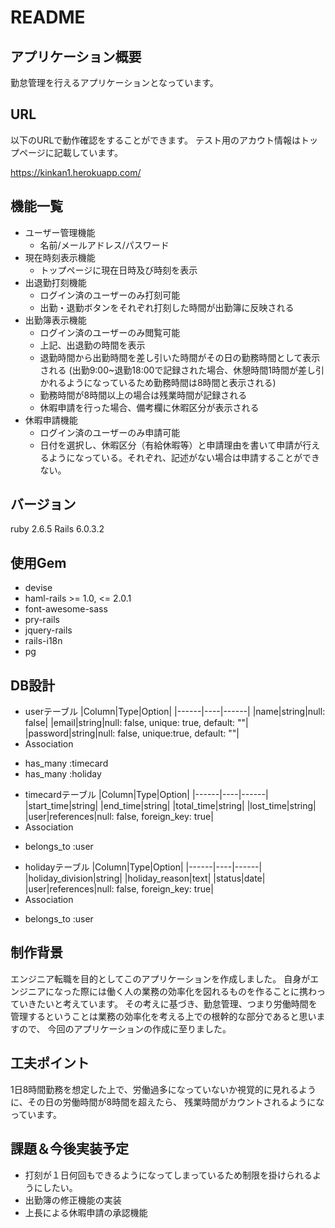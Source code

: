 # README

## アプリケーション概要

勤怠管理を行えるアプリケーションとなっています。

## URL

以下のURLで動作確認をすることができます。
テスト用のアカウト情報はトップページに記載しています。

https://kinkan1.herokuapp.com/

## 機能一覧

* ユーザー管理機能
  - 名前/メールアドレス/パスワード
* 現在時刻表示機能
  - トップページに現在日時及び時刻を表示  
* 出退勤打刻機能
  - ログイン済のユーザーのみ打刻可能
  - 出勤・退勤ボタンをそれぞれ打刻した時間が出勤簿に反映される
* 出勤簿表示機能
  - ログイン済のユーザーのみ閲覧可能
  - 上記、出退勤の時間を表示
  - 退勤時間から出勤時間を差し引いた時間がその日の勤務時間として表示される
    (出勤9:00~退勤18:00で記録された場合、休憩時間1時間が差し引かれるようになっているため勤務時間は8時間と表示される)
  - 勤務時間が8時間以上の場合は残業時間が記録される
  - 休暇申請を行った場合、備考欄に休暇区分が表示される  
* 休暇申請機能
  - ログイン済のユーザーのみ申請可能
  - 日付を選択し、休暇区分（有給休暇等）と申請理由を書いて申請が行えるようになっている。それぞれ、記述がない場合は申請することができない。

## バージョン

ruby 2.6.5  Rails 6.0.3.2

## 使用Gem

 * devise
 * haml-rails >= 1.0, <= 2.0.1
 * font-awesome-sass
 * pry-rails
 * jquery-rails
 * rails-i18n
 * pg

## DB設計
 * userテーブル
|Column|Type|Option|
|------|----|------|
|name|string|null: false|
|email|string|null: false, unique: true, default: ""|
|password|string|null: false, unique:true, default: ""|
* Association
- has_many :timecard
- has_many :holiday

 * timecardテーブル
|Column|Type|Option|
|------|----|------|
|start_time|string|
|end_time|string|
|total_time|string|
|lost_time|string|
|user|references|null: false, foreign_key: true|
* Association
- belongs_to :user

 * holidayテーブル
|Column|Type|Option|
|------|----|------|
|holiday_division|string|
|holiday_reason|text|
|status|date|
|user|references|null: false, foreign_key: true|
* Association
- belongs_to :user

## 制作背景

エンジニア転職を目的としてこのアプリケーションを作成しました。
自身がエンジニアになった際には働く人の業務の効率化を図れるものを作ることに携わっていきたいと考えています。
その考えに基づき、勤怠管理、つまり労働時間を管理するということは業務の効率化を考える上での根幹的な部分であると思いますので、
今回のアプリケーションの作成に至りました。

## 工夫ポイント

1日8時間勤務を想定した上で、労働過多になっていないか視覚的に見れるように、その日の労働時間が8時間を超えたら、
残業時間がカウントされるようになっています。

## 課題＆今後実装予定

 * 打刻が１日何回もできるようになってしまっているため制限を掛けられるようにしたい。
 * 出勤簿の修正機能の実装
 * 上長による休暇申請の承認機能

 
 







